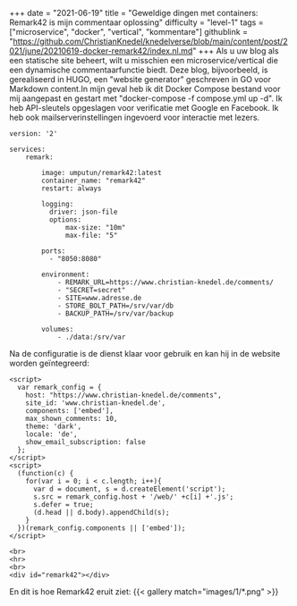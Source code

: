 +++
date = "2021-06-19"
title = "Geweldige dingen met containers: Remark42 is mijn commentaar oplossing"
difficulty = "level-1"
tags = ["microservice", "docker", "vertical", "kommentare"]
githublink = "https://github.com/ChristianKnedel/knedelverse/blob/main/content/post/2021/june/20210619-docker-remark42/index.nl.md"
+++
Als u uw blog als een statische site beheert, wilt u misschien een microservice/vertical die een dynamische commentaarfunctie biedt. Deze blog, bijvoorbeeld, is gerealiseerd in HUGO, een "website generator" geschreven in GO voor Markdown content.In mijn geval heb ik dit Docker Compose bestand voor mij aangepast en gestart met "docker-compose -f compose.yml up -d". Ik heb API-sleutels opgeslagen voor verificatie met Google en Facebook. Ik heb ook mailserverinstellingen ingevoerd voor interactie met lezers.
```
version: '2'

services:
    remark:

        image: umputun/remark42:latest
        container_name: "remark42"
        restart: always

        logging:
          driver: json-file
          options:
              max-size: "10m"
              max-file: "5"

        ports:
          - "8050:8080"   

        environment:
            - REMARK_URL=https://www.christian-knedel.de/comments/ 
            - "SECRET=secret"          
            - SITE=www.adresse.de 
            - STORE_BOLT_PATH=/srv/var/db
            - BACKUP_PATH=/srv/var/backup

        volumes:
            - ./data:/srv/var

```
Na de configuratie is de dienst klaar voor gebruik en kan hij in de website worden geïntegreerd:
```
<script>
  var remark_config = {
    host: "https://www.christian-knedel.de/comments", 
    site_id: 'www.christian-knedel.de',
    components: ['embed'], 
    max_shown_comments: 10,
    theme: 'dark',
    locale: 'de',
    show_email_subscription: false
  };
</script>
<script>
  (function(c) {
    for(var i = 0; i < c.length; i++){
      var d = document, s = d.createElement('script');
      s.src = remark_config.host + '/web/' +c[i] +'.js';
      s.defer = true;
      (d.head || d.body).appendChild(s);
    }
  })(remark_config.components || ['embed']);
</script>

<br>
<hr>
<br>
<div id="remark42"></div>

```
En dit is hoe Remark42 eruit ziet:
{{< gallery match="images/1/*.png" >}}
